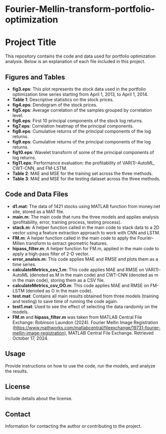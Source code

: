 # Fourier-Mellin-transform-portfolio-optimization
# Project Title

This repository contains the code and data used for portfolio optimization analysis. Below is an explanation of each file included in this project.

## Figures and Tables

- **fig3.eps**: This plot represents the stock data used in the portfolio optimization time series starting from April 1, 2013, to April 1, 2014.
- **Table 1**: Descriptive statistics on the stock prices.
- **fig4.eps**: Dendogram of the stock prices.
- **fig5.eps**: Average correlation of the samples grouped by correlation level.
- **fig6.eps**: First 10 principal components of the stock log returns.
- **fig7.eps**: Correlation heatmap of the principal components.
- **fig8.eps**: Cumulative returns of the principal components of the log returns.
- **fig9.eps**: Cumulative returns of the principal components of the log returns.
- **fig10.eps**: Wavelet transform of some of the principal components of log returns.
- **fig11.eps**: Performance evaluation: the profitability of VAR(1)-AutoML, CWT-CNN, and FM-LSTM.
- **Table 2**: MAE and MSE for the training set across the three methods.
- **Table 3**: MAE and MSE for the testing dataset across the three methods.

## Code and Data Files

- **d1.mat**: The data of 1421 stocks using MATLAB function from money.net site, stored as a MAT file.
- **main.m**: The main code that runs the three models and applies analysis (profitability, error, training process, testing process).
- **stack.m**: A helper function called in the main code to stack data to a 2D vector using a feature extraction approach to work with CNN and LSTM.
- **FM.m**: A helper function called in the main code to apply the Fourier-Millen transform to extract geometric features.
- **hipass_filter.m**: A helper function for FM.m, applied in the main code to apply a high-pass filter of 2-D vector.
- **error_analsis.m**: This code applies MAE and RMSE and plots them as a time series.
- **calculateMetrics_csv_1.m**: This code applies MAE and RMSE on VAR(1)-AutoML (denoted as M in the main code) and CWT-CNN (denoted as m in the main code), storing them as a CSV file.
- **calculateMetrics_csv_OO.m**: This code applies MAE and RMSE on FM-LSTM (denoted as O in the main code).
- **test.mat**: Contains all main results obtained from three models (training and testing) to save time of running the code again.
- **test1.mat**: Used to see the effect of selecting the data randomly on the models.
- **FM.m** and **hipass_filter.m** was taken from MATLAB Central File Exchange:
 Robinson Laundon (2024). Fourier Mellin Image Registration (https://www.mathworks.com/matlabcentral/fileexchange/19731-fourier-mellin-image-registration), MATLAB Central File Exchange. Retrieved October 17, 2024. 
## Usage

Provide instructions on how to use the code, run the models, and analyze the results.

## License

Include details about the license.

## Contact

Information for contacting the author or contributing to the project.
